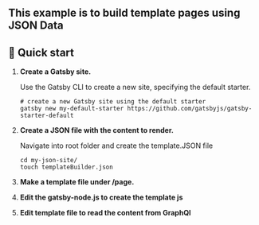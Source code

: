 ## This example is to build template pages using JSON Data

## 🚀 Quick start

1.  **Create a Gatsby site.**

    Use the Gatsby CLI to create a new site, specifying the default starter.

    ```shell
    # create a new Gatsby site using the default starter
    gatsby new my-default-starter https://github.com/gatsbyjs/gatsby-starter-default
    ```

1.  **Create a JSON file with the content to render.**

    Navigate into root folder and create the template.JSON file 

    ```shell
    cd my-json-site/
    touch templateBuilder.json
    ```

1.  **Make a template file under /page.**

1.  **Edit the gatsby-node.js to create the template js**

1.  **Edit template file to read the content from GraphQl**



